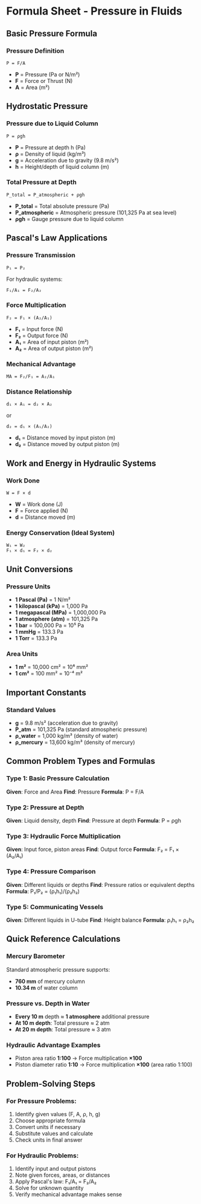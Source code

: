 # Formula Sheet - Pressure in Fluids

## Basic Pressure Formula

### Pressure Definition
```
P = F/A
```
- **P** = Pressure (Pa or N/m²)
- **F** = Force or Thrust (N)
- **A** = Area (m²)

## Hydrostatic Pressure

### Pressure due to Liquid Column
```
P = ρgh
```
- **P** = Pressure at depth h (Pa)
- **ρ** = Density of liquid (kg/m³)
- **g** = Acceleration due to gravity (9.8 m/s²)
- **h** = Height/depth of liquid column (m)

### Total Pressure at Depth
```
P_total = P_atmospheric + ρgh
```
- **P_total** = Total absolute pressure (Pa)
- **P_atmospheric** = Atmospheric pressure (101,325 Pa at sea level)
- **ρgh** = Gauge pressure due to liquid column

## Pascal's Law Applications

### Pressure Transmission
```
P₁ = P₂
```
For hydraulic systems:
```
F₁/A₁ = F₂/A₂
```

### Force Multiplication
```
F₂ = F₁ × (A₂/A₁)
```
- **F₁** = Input force (N)
- **F₂** = Output force (N)
- **A₁** = Area of input piston (m²)
- **A₂** = Area of output piston (m²)

### Mechanical Advantage
```
MA = F₂/F₁ = A₂/A₁
```

### Distance Relationship
```
d₁ × A₁ = d₂ × A₂
```
or
```
d₂ = d₁ × (A₁/A₂)
```
- **d₁** = Distance moved by input piston (m)
- **d₂** = Distance moved by output piston (m)

## Work and Energy in Hydraulic Systems

### Work Done
```
W = F × d
```
- **W** = Work done (J)
- **F** = Force applied (N)
- **d** = Distance moved (m)

### Energy Conservation (Ideal System)
```
W₁ = W₂
F₁ × d₁ = F₂ × d₂
```

## Unit Conversions

### Pressure Units
- **1 Pascal (Pa)** = 1 N/m²
- **1 kilopascal (kPa)** = 1,000 Pa
- **1 megapascal (MPa)** = 1,000,000 Pa
- **1 atmosphere (atm)** = 101,325 Pa
- **1 bar** = 100,000 Pa = 10⁵ Pa
- **1 mmHg** = 133.3 Pa
- **1 Torr** = 133.3 Pa

### Area Units
- **1 m²** = 10,000 cm² = 10⁶ mm²
- **1 cm²** = 100 mm² = 10⁻⁴ m²

## Important Constants

### Standard Values
- **g** = 9.8 m/s² (acceleration due to gravity)
- **P_atm** = 101,325 Pa (standard atmospheric pressure)
- **ρ_water** = 1,000 kg/m³ (density of water)
- **ρ_mercury** = 13,600 kg/m³ (density of mercury)

## Common Problem Types and Formulas

### Type 1: Basic Pressure Calculation
**Given**: Force and Area
**Find**: Pressure
**Formula**: P = F/A

### Type 2: Pressure at Depth
**Given**: Liquid density, depth
**Find**: Pressure at depth
**Formula**: P = ρgh

### Type 3: Hydraulic Force Multiplication
**Given**: Input force, piston areas
**Find**: Output force
**Formula**: F₂ = F₁ × (A₂/A₁)

### Type 4: Pressure Comparison
**Given**: Different liquids or depths
**Find**: Pressure ratios or equivalent depths
**Formula**: P₁/P₂ = (ρ₁h₁)/(ρ₂h₂)

### Type 5: Communicating Vessels
**Given**: Different liquids in U-tube
**Find**: Height balance
**Formula**: ρ₁h₁ = ρ₂h₂

## Quick Reference Calculations

### Mercury Barometer
Standard atmospheric pressure supports:
- **760 mm** of mercury column
- **10.34 m** of water column

### Pressure vs. Depth in Water
- **Every 10 m** depth ≈ **1 atmosphere** additional pressure
- **At 10 m depth**: Total pressure ≈ 2 atm
- **At 20 m depth**: Total pressure ≈ 3 atm

### Hydraulic Advantage Examples
- Piston area ratio **1:100** → Force multiplication **×100**
- Piston diameter ratio **1:10** → Force multiplication **×100** (area ratio 1:100)

## Problem-Solving Steps

### For Pressure Problems:
1. Identify given values (F, A, ρ, h, g)
2. Choose appropriate formula
3. Convert units if necessary
4. Substitute values and calculate
5. Check units in final answer

### For Hydraulic Problems:
1. Identify input and output pistons
2. Note given forces, areas, or distances
3. Apply Pascal's law: F₁/A₁ = F₂/A₂
4. Solve for unknown quantity
5. Verify mechanical advantage makes sense